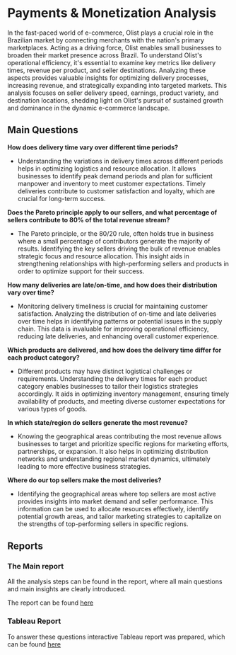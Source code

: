 # Payments & Monetization Analysis
In the fast-paced world of e-commerce, Olist plays a crucial role in the Brazilian market by connecting merchants with the nation's primary marketplaces. Acting as a driving force, Olist enables small businesses to broaden their market presence across Brazil. To understand Olist's operational efficiency, it's essential to examine key metrics like delivery times, revenue per product, and seller destinations. Analyzing these aspects provides valuable insights for optimizing delivery processes, increasing revenue, and strategically expanding into targeted markets. This analysis focuses on seller delivery speed, earnings, product variety, and destination locations, shedding light on Olist's pursuit of sustained growth and dominance in the dynamic e-commerce landscape.

## Main Questions 

**How does delivery time vary over different time periods?**
   
  - Understanding the variations in delivery times across different periods helps in optimizing logistics and resource allocation. It allows businesses to identify peak demand periods and plan for sufficient manpower and inventory to meet customer expectations. Timely deliveries contribute to customer satisfaction and loyalty, which are crucial for long-term success.

**Does the Pareto principle apply to our sellers, and what percentage of sellers contribute to 80% of the total revenue stream?**

  - The Pareto principle, or the 80/20 rule, often holds true in business where a small percentage of contributors generate the majority of results. Identifying the key sellers driving the bulk of revenue enables strategic focus and resource allocation. This insight aids in strengthening relationships with high-performing sellers and products in order to optimize support for their success.

**How many deliveries are late/on-time, and how does their distribution vary over time?**
  - Monitoring delivery timeliness is crucial for maintaining customer satisfaction. Analyzing the distribution of on-time and late deliveries over time helps in identifying patterns or potential issues in the supply chain. This data is invaluable for improving operational efficiency, reducing late deliveries, and enhancing overall customer experience.

**Which products are delivered, and how does the delivery time differ for each product category?** 
  - Different products may have distinct logistical challenges or requirements. Understanding the delivery times for each product category enables businesses to tailor their logistics strategies accordingly. It aids in optimizing inventory management, ensuring timely availability of products, and meeting diverse customer expectations for various types of goods.

**In which state/region do sellers generate the most revenue?**
  - Knowing the geographical areas contributing the most revenue allows businesses to target and prioritize specific regions for marketing efforts, partnerships, or expansion. It also helps in optimizing distribution networks and understanding regional market dynamics, ultimately leading to more effective business strategies.

**Where do our top sellers make the most deliveries?** 
  - Identifying the geographical areas where top sellers are most active provides insights into market demand and seller performance. This information can be used to allocate resources effectively, identify potential growth areas, and tailor marketing strategies to capitalize on the strengths of top-performing sellers in specific regions.

## Reports

### The Main report

All the analysis steps can be found in the report, where all main questions and main insights are clearly introduced.

The report can be found [here](https://docs.google.com/document/d/15pt-2DFvFLcNxzFZxBJ5cooqN7awbk7voviG9eJvlfY/edit?usp=sharing)

### Tableau Report

To answer these questions interactive Tableau report was prepared, which can be found [here](https://public.tableau.com/app/profile/linas.sutkaitis/viz/Payments_16999620969080/OlistOverviewTrends
)


